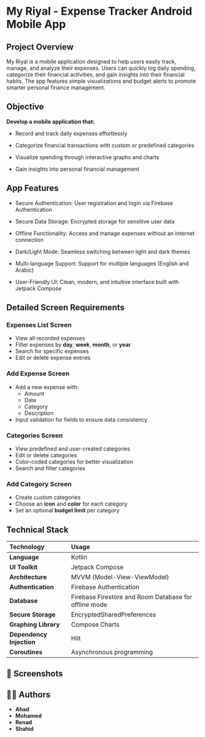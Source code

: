 # My Riyal - Expense Tracker Android Mobile App

## Project Overview
My Riyal is a mobile application designed to help users easily track, manage, and analyze their expenses.
Users can quickly log daily spending, categorize their financial activities, and gain insights into their financial habits.
The app features simple visualizations and budget alerts to promote smarter personal finance management.

## Objective
**Develop a mobile application that:**

- Record and track daily expenses effortlessly

- Categorize financial transactions with custom or predefined categories

- Visualize spending through interactive graphs and charts

- Gain insights into personal financial management

## App Features
- Secure Authentication: User registration and login via Firebase Authentication

- Secure Data Storage: Encrypted storage for sensitive user data

- Offline Functionality: Access and manage expenses without an internet connection

- Dark/Light Mode: Seamless switching between light and dark themes

- Multi-language Support: Support for multiple languages (English and Arabic)

- User-Friendly UI: Clean, modern, and intuitive interface built with Jetpack Compose

## Detailed Screen Requirements

### Expenses List Screen
- View all recorded expenses
- Filter expenses by **day**, **week**, **month**, or **year**
- Search for specific expenses
- Edit or delete expense entries

### Add Expense Screen
- Add a new expense with:
  - Amount
  - Date
  - Category
  - Description
- Input validation for fields to ensure data consistency

### Categories Screen
- View predefined and user-created categories
- Edit or delete categories
- Color-coded categories for better visualization
- Search and filter categories

### Add Category Screen
- Create custom categories
- Choose an **icon** and **color** for each category
- Set an optional **budget limit** per category

##  Technical Stack

| Technology | Usage |
|:--|:--|
| **Language** | Kotlin |
| **UI Toolkit** | Jetpack Compose |
| **Architecture** | MVVM (Model-View-ViewModel) |
| **Authentication** | Firebase Authentication |
| **Database** | Firebase Firestore and Room Database for offline mode |
| **Secure Storage** | EncryptedSharedPreferences |
| **Graphing Library** | Compose Charts |
| **Dependency Injection** | Hilt |
| **Coroutines** | Asynchronous programming |

## 📸 Screenshots

## 👨‍💻 Authors
- **Ahad**
- **Mohamed**
- **Renad**
- **Shahid**
